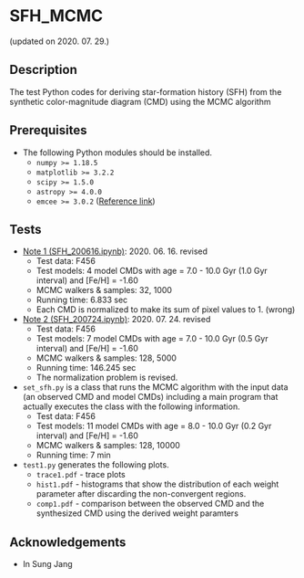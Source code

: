 # SFH_MCMC
(updated on 2020. 07. 29.)


## Description
The test Python codes for deriving star-formation history (SFH) from the synthetic color-magnitude diagram (CMD) using the MCMC algorithm


## Prerequisites
* The following Python modules should be installed.
  * ``numpy >= 1.18.5``
  * ``matplotlib >= 3.2.2``
  * ``scipy >= 1.5.0``
  * ``astropy >= 4.0.0``
  * ``emcee >= 3.0.2`` ([Reference link](https://emcee.readthedocs.io/en/stable/))

  
## Tests
* [Note 1 (SFH_200616.ipynb)](https://nbviewer.jupyter.org/gist/joungh93/e4a32ee7a62c34d0ed352f564f6e114b): 2020. 06. 16. revised
  * Test data: F456
  * Test models: 4 model CMDs with age = 7.0 - 10.0 Gyr (1.0 Gyr interval) and [Fe/H] = -1.60
  * MCMC walkers & samples: 32, 1000
  * Running time: 6.833 sec
  * Each CMD is normalized to make its sum of pixel values to 1. (wrong)
* [Note 2 (SFH_200724.ipynb)](https://nbviewer.jupyter.org/gist/joungh93/5c5a4be8025a0297d536ee4eb253ba8a): 2020. 07. 24. revised
  * Test data: F456
  * Test models: 7 model CMDs with age = 7.0 - 10.0 Gyr (0.5 Gyr interval) and [Fe/H] = -1.60
  * MCMC walkers & samples: 128, 5000
  * Running time: 146.245 sec
  * The normalization problem is revised.
* ``set_sfh.py`` is a class that runs the MCMC algorithm with the input data (an observed CMD and model CMDs) including a main program that actually executes the class with the following information.
  * Test data: F456
  * Test models: 11 model CMDs with age = 8.0 - 10.0 Gyr (0.2 Gyr interval) and [Fe/H] = -1.60
  * MCMC walkers & samples: 128, 10000
  * Running time: 7 min
* ``test1.py`` generates the following plots.
  * ``trace1.pdf`` - trace plots
  * ``hist1.pdf`` - histograms that show the distribution of each weight parameter after discarding the non-convergent regions.
  * ``comp1.pdf`` - comparison between the observed CMD and the synthesized CMD using the derived weight paramters


## Acknowledgements
* In Sung Jang

